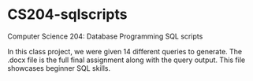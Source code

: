 # CS204-sqlscripts
Computer Science 204: Database Programming SQL scripts


In this class project, we were given 14 different queries to generate. The .docx file is the full final assignment along with the query output. This file showcases beginner SQL skills. 
